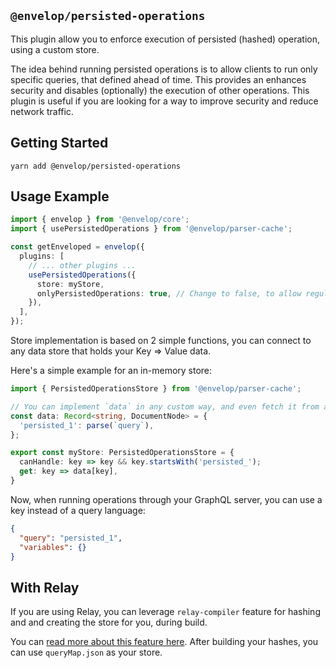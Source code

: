 ## `@envelop/persisted-operations`

This plugin allow you to enforce execution of persisted (hashed) operation, using a custom store.

The idea behind running persisted operations is to allow clients to run only specific queries, that defined ahead of time. This provides an enhances security and disables (optionally) the execution of other operations. This plugin is useful if you are looking for a way to improve security and reduce network traffic.

## Getting Started

```
yarn add @envelop/persisted-operations
```

## Usage Example

```ts
import { envelop } from '@envelop/core';
import { usePersistedOperations } from '@envelop/parser-cache';

const getEnveloped = envelop({
  plugins: [
    // ... other plugins ...
    usePersistedOperations({
      store: myStore,
      onlyPersistedOperations: true, // Change to false, to allow regular operations in addition
    }),
  ],
});
```

Store implementation is based on 2 simple functions, you can connect to any data store that holds your Key => Value data.

Here's a simple example for an in-memory store:

```ts
import { PersistedOperationsStore } from '@envelop/parser-cache';

// You can implement `data` in any custom way, and even fetch it from a remote store.
const data: Record<string, DocumentNode> = {
  'persisted_1': parse(`query`),
};

export const myStore: PersistedOperationsStore = {
  canHandle: key => key && key.startsWith('persisted_');
  get: key => data[key],
}
```

Now, when running operations through your GraphQL server, you can use a key instead of a query language:

```json
{
  "query": "persisted_1",
  "variables": {}
}
```

## With Relay

If you are using Relay, you can leverage `relay-compiler` feature for hashing and and creating the store for you, during build.

You can [read more about this feature here](https://relay.dev/docs/v2.0.0/persisted-queries/). After building your hashes, you can use `queryMap.json` as your store.
